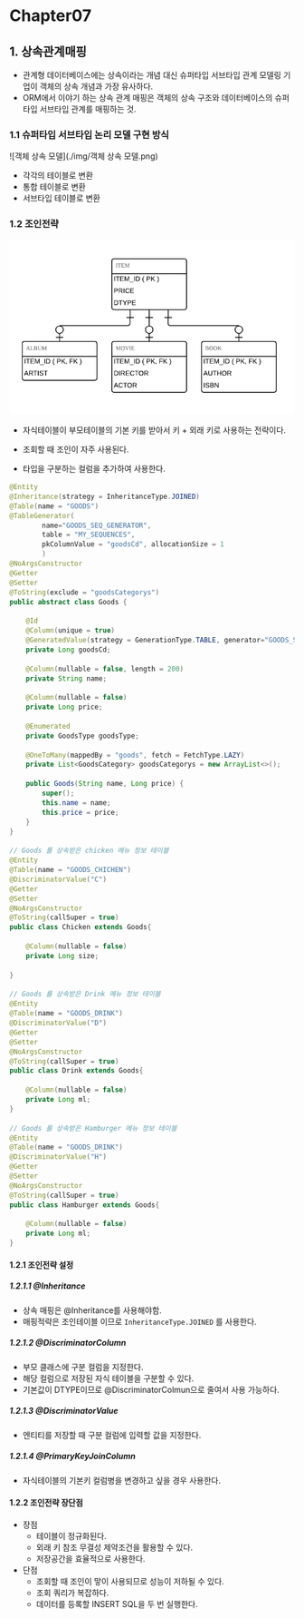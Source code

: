 # Chapter07

## 1. 상속관계매핑

* 관계형 데이터베이스에는 상속이라는 개념 대신 슈퍼타입 서브타입 관계 모델링 기업이 객체의 상속 개념과 가장 유사하다.
* ORM에서 이야기 하는 상속 관계 매핑은 객체의 상속 구조와 데이터베이스의 슈퍼타입 서브타입 관계를 매핑하는 것.

### 1.1  슈퍼타입 서브타입 논리 모델 구현 방식

![객체 상속 모델](./img/객체 상속 모델.png)

* 각각의 테이블로 변환
* 통합 테이블로 변환
* 서브타입 테이블로 변환



### 1.2 조인전략

![조인전략 ERD](./img/객체상속모델_조인전략.png)

* 자식테이블이 부모테이블의 기본 키를 받아서 키 + 외래 키로 사용하는 전략이다.

* 조회할 때 조인이 자주 사용된다.

* 타입을 구분하는 컬럼을 추가하여 사용한다.

```java
@Entity
@Inheritance(strategy = InheritanceType.JOINED)
@Table(name = "GOODS")
@TableGenerator(
        name="GOODS_SEQ_GENERATOR",
        table = "MY_SEQUENCES",
        pkColumnValue = "goodsCd", allocationSize = 1
        )
@NoArgsConstructor
@Getter
@Setter
@ToString(exclude = "goodsCategorys")
public abstract class Goods {

    @Id
    @Column(unique = true)
    @GeneratedValue(strategy = GenerationType.TABLE, generator="GOODS_SEQ_GENERATOR")
    private Long goodsCd;

    @Column(nullable = false, length = 200)
    private String name;

    @Column(nullable = false)
    private Long price;
    
    @Enumerated
    private GoodsType goodsType;
    
    @OneToMany(mappedBy = "goods", fetch = FetchType.LAZY)
    private List<GoodsCategory> goodsCategorys = new ArrayList<>();

    public Goods(String name, Long price) {
        super();
        this.name = name;
        this.price = price;
    }
}

// Goods 를 상속받은 chicken 메뉴 정보 테이블
@Entity
@Table(name = "GOODS_CHICHEN")
@DiscriminatorValue("C")
@Getter
@Setter
@NoArgsConstructor
@ToString(callSuper = true)
public class Chicken extends Goods{

    @Column(nullable = false)
    private Long size;
    
}

// Goods 를 상속받은 Drink 메뉴 정보 테이블
@Entity
@Table(name = "GOODS_DRINK")
@DiscriminatorValue("D")
@Getter
@Setter
@NoArgsConstructor
@ToString(callSuper = true)
public class Drink extends Goods{

    @Column(nullable = false)
    private Long ml;
}

// Goods 를 상속받은 Hamburger 메뉴 정보 테이블
@Entity
@Table(name = "GOODS_DRINK")
@DiscriminatorValue("H")
@Getter
@Setter
@NoArgsConstructor
@ToString(callSuper = true)
public class Hamburger extends Goods{

    @Column(nullable = false)
    private Long ml;
}
```

#### 1.2.1 조인전략 설정

##### 1.2.1.1 @Inheritance

* 상속 매핑은 @Inheritance를 사용해야함.
* 매핑적략은 조인테이블 이므로 `InheritanceType.JOINED` 를 사용한다.

##### 1.2.1.2 @DiscriminatorColumn

* 부모 클래스에 구분 컬럼을 지정한다. 
* 해당 컬럼으로 저장된 자식 테이블을 구분할 수 있다.
* 기본값이 DTYPE이므로 @DiscriminatorColmun으로 줄여서 사용 가능하다.

##### 1.2.1.3 @DiscriminatorValue

* 엔티티를 저장할 때 구분 컬럼에 입력할 값을 지정한다.

##### 1.2.1.4 @PrimaryKeyJoinColumn

* 자식테이블의 기본키 컬럼병을 변경하고 싶을 경우 사용한다.

#### 1.2.2 조인전략 장단점

* 장점
  * 테이블이 정규화된다.
  * 외래 키 참조 무결성 제약조건을 활용할 수 있다.
  * 저장공간을 효율적으로 사용한다.
* 단점
  * 조회할 때 조인이 맣이 사용되므로 성능이 저하될 수 있다.
  * 조회 쿼리가 복잡하다.
  * 데이터를 등록할 INSERT SQL을 두 번 실행한다.